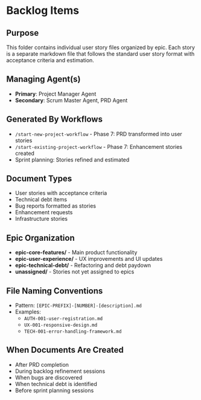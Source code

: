 # Backlog Items

## Purpose
This folder contains individual user story files organized by epic. Each story is a separate markdown file that follows the standard user story format with acceptance criteria and estimation.

## Managing Agent(s)
- **Primary**: Project Manager Agent
- **Secondary**: Scrum Master Agent, PRD Agent

## Generated By Workflows
- `/start-new-project-workflow` - Phase 7: PRD transformed into user stories
- `/start-existing-project-workflow` - Phase 7: Enhancement stories created
- Sprint planning: Stories refined and estimated

## Document Types
- User stories with acceptance criteria
- Technical debt items
- Bug reports formatted as stories
- Enhancement requests
- Infrastructure stories

## Epic Organization
- **epic-core-features/** - Main product functionality
- **epic-user-experience/** - UX improvements and UI updates
- **epic-technical-debt/** - Refactoring and debt paydown
- **unassigned/** - Stories not yet assigned to epics

## File Naming Conventions
- Pattern: `[EPIC-PREFIX]-[NUMBER]-[description].md`
- Examples:
  - `AUTH-001-user-registration.md`
  - `UX-001-responsive-design.md`
  - `TECH-001-error-handling-framework.md`

## When Documents Are Created
- After PRD completion
- During backlog refinement sessions
- When bugs are discovered
- When technical debt is identified
- Before sprint planning sessions